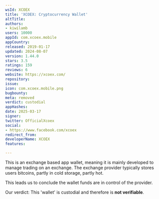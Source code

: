 ```yaml
---
wsId: XCOEX
title: 'XCOEX: Cryptocurrency Wallet'
altTitle: 
authors:
- kiwilamb
users: 10000
appId: com.xcoex.mobile
appCountry: 
released: 2019-01-17
updated: 2024-08-07
version: 1.44.0
stars: 3.5
ratings: 159
reviews: 6
website: https://xcoex.com/
repository: 
issue: 
icon: com.xcoex.mobile.png
bugbounty: 
meta: removed
verdict: custodial
appHashes: 
date: 2025-03-17
signer: 
twitter: OfficialXcoex
social:
- https://www.facebook.com/xcoex
redirect_from: 
developerName: XCOEX
features: 

---
```


This is an exchange based app wallet, meaning it is mainly developed to manage trading on an exchange.
The exchange provider typically stores users bitcoins, partly in cold storage, partly hot.

This leads us to conclude the wallet funds are in control of the provider.

Our verdict: This 'wallet' is custodial and therefore is **not verifiable**.
